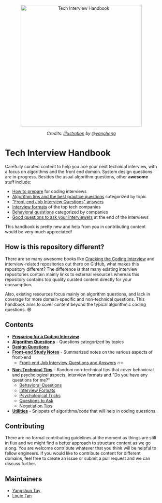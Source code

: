 <div align="center">
  <a href="https://dribbble.com/shots/3831443-Tech-Interview-Handbook">
    <img src="https://cdn.rawgit.com/yangshun/tech-interview-handbook/master/assets/book.svg" alt="Tech Interview Handbook" width="400"/>
    </a>
  <br>
  <p>
    <em>Credits: <a href="https://dribbble.com/shots/3831443-Tech-Interview-Handbook">Illustration</a> by <a href="https://dribbble.com/yangheng">@yangheng</a>
    </em>
  </p>
</div>

# Tech Interview Handbook

Carefully curated content to help you ace your next technical interview, with a focus on algorithms and the front end domain. System design questions are in-progress. Besides the usual algorithm questions, other **awesome** stuff include:

- [How to prepare](preparing) for coding interviews
- [Algorithm tips and the best practice questions](algorithms) categorized by topic
- ["Front-end Job Interview Questions" answers](front-end/interview-questions.md)
- [Interview formats](non-technical/format.md) of the top tech companies
- [Behavioral questions](non-technical/behavioral.md) categorized by companies
- [Good questions to ask your interviewers](non-technical/questions-to-ask.md) at the end of the interviews

This handbook is pretty new and help from you in contributing content would be very much appreciated!

## How is this repository different?

There are so many awesome books like [Cracking the Coding Interview](http://www.crackingthecodinginterview.com/) and interview-related repositories out there on GitHub, what makes this repository different? The difference is that many existing interview repositories contain mainly links to external resources whereas this repository contains top quality curated content directly for your consumption.

Also, existing resources focus mainly on algorithm questions, and lack in coverage for more domain-specific and non-technical questions. This handbook aims to cover content beyond the typical algorithmic coding questions. 😎

## Contents

- **[Preparing for a Coding Interview](preparing)**
- **[Algorithm Questions](algorithms)** - Questions categorized by topics
- **[Design Questions](design)**
- **[Front-end Study Notes](front-end)** - Summarized notes on the various aspects of front-end
  - [Front-end Job Interview Questions and Answers](front-end/interview-questions.md) 🔥⭐
- **[Non-Technical Tips](non-technical)** - Random non-technical tips that cover behavioral and psychological aspects, interview formats and "Do you have any questions for me?"
  - [Behavioral Questions](non-technical/behavioral.md)
  - [Interview Formats](non-technical/format.md)
  - [Psychological Tricks](non-technical/psychological.md)
  - [Questions to Ask](non-technical/questions-to-ask.md)
  - [Negotiation Tips](non-technical/negotiation.md)
- **[Utilities](utilities)** - Snippets of algorithms/code that will help in coding questions.

## Contributing

There are no formal contributing guidelines at the moment as things are still in flux and we might find a better approach to structure content as we go along. You are welcome contribute whatever that you think will be helpful to fellow engineers. If you would like to contribute content for different domains, feel free to create an issue or submit a pull request and we can discuss further.

## Maintainers

- [Yangshun Tay](https://github.com/yangshun)
- [Louie Tan](https://github.com/louietyj)
